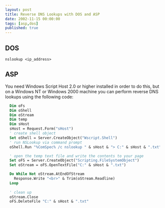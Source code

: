 ```yaml
---
layout: post
title: Reverse DNS Lookups with DOS and ASP
date: 2002-11-15 00:00:00
tags: [asp,dos]
published: true
---
```


## DOS

```batchfile
nslookup <ip_address>
```

## ASP

You need Windows Script Host 2.0 or higher installed in order to do this, but on a Windows NT or Windows 2000 machine you can perform reverse DNS lookups using the following code:

```vb
  Dim oFs
  Dim oShell 
  Dim oStream
  Dim temp 
  Dim sHost
  sHost = Request.Form("sHost")
  ' create shell object
  Set oShell = Server.CreateObject("Wscript.Shell")
  ' run NSLookup via command prompt
  oShell.Run "%ComSpec% /c nslookup " & sHost & "> C:" & sHost & ".txt", 0, True

  ' open the temp text file and write the contents to your page
  Set oFS = Server.CreateObject("Scripting.FileSystemObject")
  Set oStream = oFS.OpenTextFile("C:" & sHost & ".txt")

  Do While Not oStream.AtEndOfStream
    Response.Write "<br>" & Trim(oStream.Readline)
  Loop
  
  ' clean up    
  oStream.Close
  oFS.DeleteFile "C:" & sHost & ".txt"
```
